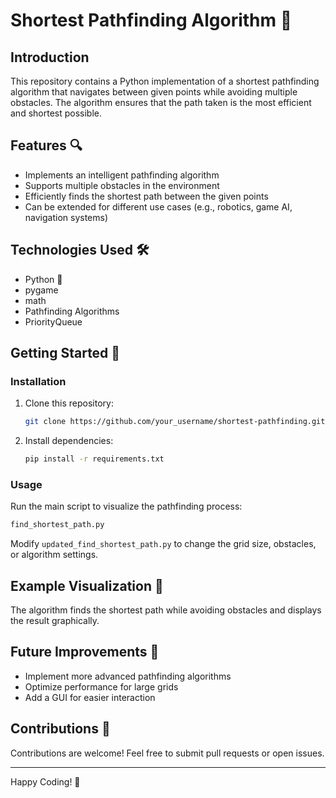 # Shortest Pathfinding Algorithm 🚀

## Introduction
This repository contains a Python implementation of a shortest pathfinding algorithm that navigates between given points while avoiding multiple obstacles. The algorithm ensures that the path taken is the most efficient and shortest possible.

## Features 🔍
- Implements an intelligent pathfinding algorithm
- Supports multiple obstacles in the environment
- Efficiently finds the shortest path between the given points
- Can be extended for different use cases (e.g., robotics, game AI, navigation systems)

## Technologies Used 🛠️
- Python 🐍
- pygame
- math
- Pathfinding Algorithms
- PriorityQueue

## Getting Started 🚀
### Installation
1. Clone this repository:
   ```bash
   git clone https://github.com/your_username/shortest-pathfinding.git
   ```
2. Install dependencies:
   ```bash
   pip install -r requirements.txt
   ```

### Usage
Run the main script to visualize the pathfinding process:
```bash
find_shortest_path.py
```
Modify `updated_find_shortest_path.py` to change the grid size, obstacles, or algorithm settings.

## Example Visualization 🎨
The algorithm finds the shortest path while avoiding obstacles and displays the result graphically.

## Future Improvements 🔧
- Implement more advanced pathfinding algorithms
- Optimize performance for large grids
- Add a GUI for easier interaction

## Contributions 🤝
Contributions are welcome! Feel free to submit pull requests or open issues.

---
Happy Coding! 🎯